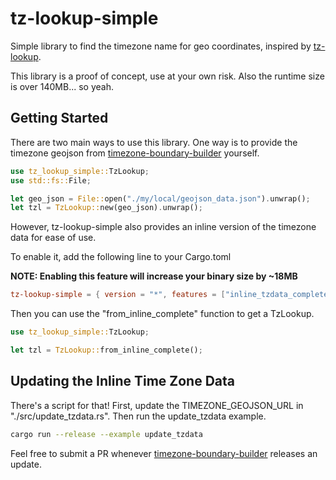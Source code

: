 # tz-lookup-simple

Simple library to find the timezone name for geo coordinates, inspired
by [tz-lookup](https://github.com/darkskyapp/tz-lookup).

This library is a proof of concept, use at your own risk.
Also the runtime size is over 140MB... so yeah.

## Getting Started

There are two main ways to use this library. One way is to provide the timezone geojson from 
[timezone-boundary-builder](https://github.com/evansiroky/timezone-boundary-builder/)
yourself.

```rust
use tz_lookup_simple::TzLookup;
use std::fs::File;

let geo_json = File::open("./my/local/geojson_data.json").unwrap();
let tzl = TzLookup::new(geo_json).unwrap();
```

However, tz-lookup-simple also provides an inline version of the timezone data for
ease of use.

To enable it, add the following line to your Cargo.toml

**NOTE: Enabling this feature will increase your binary size by ~18MB**

```toml
tz-lookup-simple = { version = "*", features = ["inline_tzdata_complete"] }
```

Then you can use the "from_inline_complete" function to get a TzLookup.

```rust
use tz_lookup_simple::TzLookup;

let tzl = TzLookup::from_inline_complete();
```

## Updating the Inline Time Zone Data

There's a script for that! First, update the TIMEZONE_GEOJSON_URL
in "./src/update_tzdata.rs". Then run the update_tzdata example.

```bash
cargo run --release --example update_tzdata
```

Feel free to submit a PR whenever
[timezone-boundary-builder](https://github.com/evansiroky/timezone-boundary-builder/)
releases an update.
